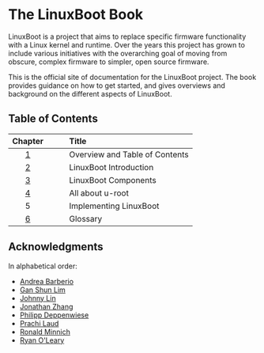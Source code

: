 # The LinuxBoot Book

LinuxBoot is a project that aims to replace specific firmware functionality with
a Linux kernel and runtime. Over the years this project has grown to include 
various initiatives with the overarching goal of moving from obscure, complex 
firmware to simpler, open source firmware. 

This is the official site of documentation for the LinuxBoot project. The book 
provides guidance on how to get started, and gives overviews and 
background on the different aspects of LinuxBoot.

## Table of Contents

|Chapter|&emsp; &emsp;Title|
|:-----:|:--------------|
| [1](TOC/README.md)|&emsp; &emsp;Overview and Table of Contents|
| [2](ntroduction/README.md)|&emsp; &emsp;LinuxBoot Introduction|
| [3](components/README.md)|&emsp; &emsp;LinuxBoot Components|
| [4](u-root/README.md)|&emsp; &emsp;All about u-root|
| 5|&emsp; &emsp;Implementing LinuxBoot|
| [6](Glossary/README.md)|&emsp; &emsp;Glossary|

## Acknowledgments

In alphabetical order:

* [Andrea Barberio](https://github.com/insomniacslk)
* [Gan Shun Lim](https://github.com/ganshun)
* [Johnny Lin](https://github.com/johnnylinwiwynn)
* [Jonathan Zhang](https://github.com/jonzhang-fb)
* [Philipp Deppenwiese](https://github.com/zaolin)
* [Prachi Laud](https://github.com/pallaud)
* [Ronald Minnich](https://github.com/rminnich)
* [Ryan O'Leary](https://github.com/rjoleary)

